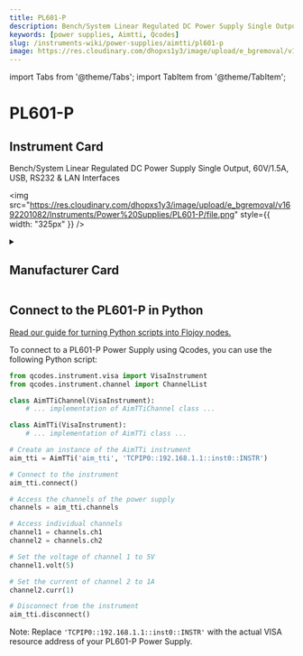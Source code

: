 ```yaml
---
title: PL601-P
description: Bench/System Linear Regulated DC Power Supply Single Output, 60V/1.5A, USB, RS232 & LAN Interfaces
keywords: [power supplies, Aimtti, Qcodes]
slug: /instruments-wiki/power-supplies/aimtti/pl601-p
image: https://res.cloudinary.com/dhopxs1y3/image/upload/e_bgremoval/v1692201082/Instruments/Power%20Supplies/PL601-P/file.png
---
```


import Tabs from '@theme/Tabs';
import TabItem from '@theme/TabItem';

# PL601-P

## Instrument Card

<div className="flex">

<div>

Bench/System Linear Regulated DC Power Supply Single Output, 60V/1.5A, USB, RS232 & LAN Interfaces

</div>

<img src="https://res.cloudinary.com/dhopxs1y3/image/upload/e_bgremoval/v1692201082/Instruments/Power%20Supplies/PL601-P/file.png" style={{ width: "325px" }} />

</div>

<details>
<summary><h2>Manufacturer Card</h2></summary>

<img src="https://res.cloudinary.com/dhopxs1y3/image/upload/e_bgremoval/v1692125963/Instruments/Vendor%20Logos/Aimtti.png" style={{ width: "100%", height: "200px",objectFit: "cover" }} />

TTi (Thurlby Thandar Instruments) is a leading manufacturer of electronic test and measurement instruments. These products are sold throughout the world via carefully selected distributors and agents in each country. We are located in Huntingdon near to the famous university city of Cambridge, within one of the high technology areas of the United Kingdom. <a href="https://www.aimtti.com/">Website</a>.

<ul>
  <li>Headquarters: UK</li>
  <li>Yearly Revenue (millions, USD): 9000.0</li>
</ul>
</details>

## Connect to the PL601-P in Python

[Read our guide for turning Python scripts into Flojoy nodes.](https://docs.flojoy.ai/custom-nodes/creating-custom-node/)


<Tabs>
<TabItem value="Qcodes" label="Qcodes">

To connect to a PL601-P Power Supply using Qcodes, you can use the following Python script:

```python
from qcodes.instrument.visa import VisaInstrument
from qcodes.instrument.channel import ChannelList

class AimTTiChannel(VisaInstrument):
    # ... implementation of AimTTiChannel class ...

class AimTTi(VisaInstrument):
    # ... implementation of AimTTi class ...

# Create an instance of the AimTTi instrument
aim_tti = AimTTi('aim_tti', 'TCPIP0::192.168.1.1::inst0::INSTR')

# Connect to the instrument
aim_tti.connect()

# Access the channels of the power supply
channels = aim_tti.channels

# Access individual channels
channel1 = channels.ch1
channel2 = channels.ch2

# Set the voltage of channel 1 to 5V
channel1.volt(5)

# Set the current of channel 2 to 1A
channel2.curr(1)

# Disconnect from the instrument
aim_tti.disconnect()
```

Note: Replace `'TCPIP0::192.168.1.1::inst0::INSTR'` with the actual VISA resource address of your PL601-P Power Supply.

</TabItem>
</Tabs>
